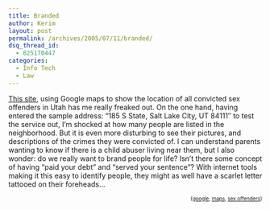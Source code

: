 ```yaml
---
title: Branded
author: Kerim
layout: post
permalink: /archives/2005/07/11/branded/
dsq_thread_id:
  - 825170447
categories:
  - Info Tech
  - Law
---
```

<a href="http://www.utah-sex-offenders.com/" onclick="_gaq.push(['_trackEvent', 'outbound-article', 'http://www.utah-sex-offenders.com/', 'This site']);" >This site</a>, using Google maps to show the location of all convicted sex offenders in Utah has me really freaked out. On the one hand, having entered the sample address: &#8220;185 S State, Salt Lake City, UT 84111&#8243; to test the service out, I&#8217;m shocked at how many people are listed in the neighborhood. But it is even more disturbing to see their pictures, and descriptions of the crimes they were convicted of. I can understand parents wanting to know if there is a child abuser living near them, but I also wonder: do we really want to brand people for life? Isn&#8217;t there some concept of having &#8220;paid your debt&#8221; and &#8220;served your sentence&#8221;? With internet tools making it this easy to identify people, they might as well have a scarlet letter tattooed on their foreheads&#8230;  
<!-- technorati tags start -->

<div style="text-align:right;">
  <span style="font-size:x-small;">{<a href="http://technorati.com/tag/google" onclick="_gaq.push(['_trackEvent', 'outbound-article', 'http://technorati.com/tag/google', 'google']);"  rel="tag">google</a>, <a href="http://technorati.com/tag/maps" onclick="_gaq.push(['_trackEvent', 'outbound-article', 'http://technorati.com/tag/maps', 'maps']);"  rel="tag">maps</a>, <a href="http://technorati.com/tag/sex offenders" onclick="_gaq.push(['_trackEvent', 'outbound-article', 'http://technorati.com/tag/sex offenders', 'sex offenders']);"  rel="tag">sex offenders</a>}</span>


<!-- technorati tags end -->

